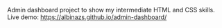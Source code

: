 Admin dashboard project to show my intermediate HTML and CSS skills.
Live demo: https://albinazs.github.io/admin-dashboard/
